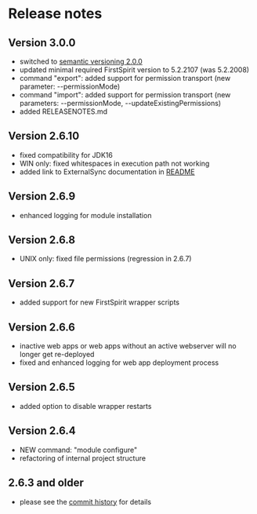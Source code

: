 # Release notes

## Version 3.0.0

* switched to [semantic versioning 2.0.0](https://semver.org/#semantic-versioning-200)
* updated minimal required FirstSpirit version to 5.2.2107 (was 5.2.2008)
* command "export": added support for permission transport (new parameter: --permissionMode)
* command "import": added support for permission transport (new parameters: --permissionMode, --updateExistingPermissions)
* added RELEASENOTES.md

## Version 2.6.10

* fixed compatibility for JDK16
* WIN only: fixed whitespaces in execution path not working
* added link to ExternalSync documentation in [README](README.md)

## Version 2.6.9

* enhanced logging for module installation

## Version 2.6.8

* UNIX only: fixed file permissions (regression in 2.6.7)

## Version 2.6.7

* added support for new FirstSpirit wrapper scripts

## Version 2.6.6

* inactive web apps or web apps without an active webserver will no longer get re-deployed 
* fixed and enhanced logging for web app deployment process

## Version 2.6.5

* added option to disable wrapper restarts

## Version 2.6.4

* NEW command: "module configure"
* refactoring of internal project structure

## 2.6.3 and older

* please see the [commit history](https://github.com/e-Spirit/FSDevTools/commits/master) for details